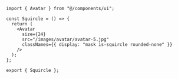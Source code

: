 ﻿```tsx
import { Avatar } from "@/components/ui";

const Squircle = () => {
  return (
    <Avatar
      size={24}
      src="/images/avatar/avatar-5.jpg"
      classNames={{ display: "mask is-squircle rounded-none" }}
    />
  );
};

export { Squircle };

```

